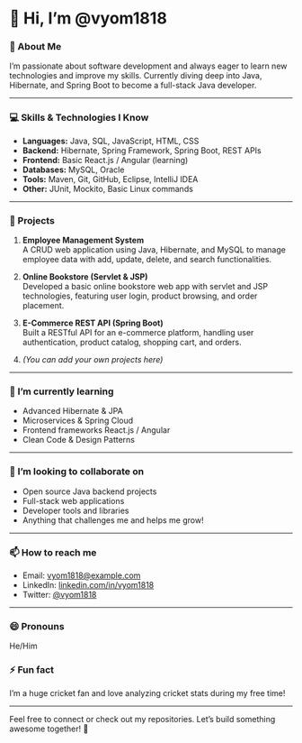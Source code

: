 # 👋 Hi, I’m @vyom1818

### 👀 About Me  
I’m passionate about software development and always eager to learn new technologies and improve my skills. Currently diving deep into Java, Hibernate, and Spring Boot to become a full-stack Java developer.

---

### 💻 Skills & Technologies I Know  
- **Languages:** Java, SQL, JavaScript, HTML, CSS  
- **Backend:** Hibernate, Spring Framework, Spring Boot, REST APIs  
- **Frontend:** Basic React.js / Angular (learning)  
- **Databases:** MySQL, Oracle  
- **Tools:** Maven, Git, GitHub, Eclipse, IntelliJ IDEA  
- **Other:** JUnit, Mockito, Basic Linux commands

---

### 🚀 Projects  
1. **Employee Management System**  
   A CRUD web application using Java, Hibernate, and MySQL to manage employee data with add, update, delete, and search functionalities.

2. **Online Bookstore (Servlet & JSP)**  
   Developed a basic online bookstore web app with servlet and JSP technologies, featuring user login, product browsing, and order placement.

3. **E-Commerce REST API (Spring Boot)**  
   Built a RESTful API for an e-commerce platform, handling user authentication, product catalog, shopping cart, and orders.

4. *(You can add your own projects here)*

---

### 🌱 I’m currently learning  
- Advanced Hibernate & JPA  
- Microservices & Spring Cloud  
- Frontend frameworks React.js / Angular  
- Clean Code & Design Patterns

---

### 💞️ I’m looking to collaborate on  
- Open source Java backend projects  
- Full-stack web applications  
- Developer tools and libraries  
- Anything that challenges me and helps me grow!

---

### 📫 How to reach me  
- Email: vyom1818@example.com  
- LinkedIn: [linkedin.com/in/vyom1818](https://linkedin.com/in/vyom1818)  
- Twitter: [@vyom1818](https://twitter.com/vyom1818)

---

### 😄 Pronouns  
He/Him

### ⚡ Fun fact  
I’m a huge cricket fan and love analyzing cricket stats during my free time!

---

Feel free to connect or check out my repositories. Let’s build something awesome together! 🚀

